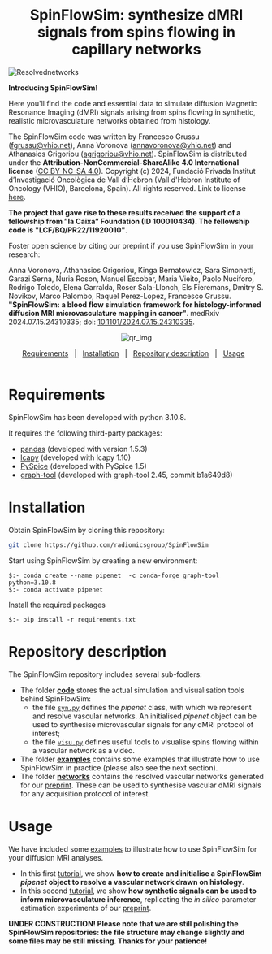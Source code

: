 <h1 align="center">SpinFlowSim: synthesize dMRI signals from spins flowing in capillary networks</h1>


![Resolvednetworks](https://github.com/user-attachments/assets/e7386d51-27aa-4650-8e75-84545a530daf)

</div>

**Introducing SpinFlowSim**! 


Here you'll find the code and essential data to simulate diffusion Magnetic Resonance Imaging (dMRI) signals arising from spins flowing in synthetic, realistic microvasculature networks obtained from histology.

The SpinFlowSim code was written by Francesco Grussu (<fgrussu@vhio.net>), Anna Voronova (<annavoronova@vhio.net>) and Athanasios Grigoriou (<agrigoriou@vhio.net>). SpinFlowSim is distributed under the **Attribution-NonCommercial-ShareAlike 4.0 International license** ([CC BY-NC-SA 4.0](https://creativecommons.org/licenses/by-nc-sa/4.0)). Copyright (c) 2024, Fundació Privada Institut d’Investigació Oncològica de Vall d’Hebron (Vall d'Hebron Institute of Oncology (VHIO), Barcelona, Spain). All rights reserved. Link to license [here](https://github.com/radiomicsgroup/SpinFlowSim/blob/main/license). 

**The project that gave rise to these results received the support of a fellowship from ”la Caixa” Foundation (ID 100010434). The fellowship code is "LCF/BQ/PR22/11920010"**.

Foster open science by citing our preprint if you use SpinFlowSim in your research: 

Anna Voronova, Athanasios Grigoriou, Kinga Bernatowicz, Sara Simonetti, Garazi Serna, Nuria Roson, Manuel Escobar, Maria Vieito, Paolo Nuciforo, Rodrigo Toledo, Elena Garralda, Roser Sala-Llonch, Els Fieremans, Dmitry S. Novikov, Marco Palombo, Raquel Perez-Lopez, Francesco Grussu. **"SpinFlowSim: a blood flow simulation framework for histology-informed diffusion MRI microvasculature mapping in cancer"**. medRxiv 2024.07.15.24310335; doi: [10.1101/2024.07.15.24310335](https://doi.org/10.1101/2024.07.15.24310335).

<div align="center">
    
![qr_img](https://github.com/user-attachments/assets/c4c9c69d-48c6-405e-8837-b3afde524312)
    
<a href="#requirements">Requirements</a>&nbsp;&nbsp;&nbsp;|&nbsp;&nbsp;&nbsp;<a href="#installation">Installation</a>&nbsp;&nbsp;&nbsp;|&nbsp;&nbsp;&nbsp;<a href="#repository-description">Repository description</a>&nbsp;&nbsp;&nbsp;|&nbsp;&nbsp;&nbsp;<a href="#usage">Usage</a>&nbsp;&nbsp;&nbsp;
<br/><br/>


</div>


# Requirements

</div>
SpinFlowSim has been developed with python 3.10.8.

It requires the following third-party packages:

- [pandas](https://pandas.pydata.org/) (developed with version 1.5.3)
- [lcapy](https://lcapy.readthedocs.io/en/latest) (developed with lcapy 1.10)
- [PySpice](https://github.com/FabriceSalvaire/PySpice) (developed with PySpice 1.5)
- [graph-tool](https://graph-tool.skewed.de) (developed with graph-tool 2.45, commit b1a649d8)

# Installation
</div>
Obtain SpinFlowSim by cloning this repository:

 ```sh
 git clone https://github.com/radiomicsgroup/SpinFlowSim
 ```
</div>
Start using SpinFlowSim by creating a new environment:

```
$:- conda create --name pipenet  -c conda-forge graph-tool  python=3.10.8
$:- conda activate pipenet
```
Install the required packages

```
$:- pip install -r requirements.txt
```

# Repository description
The SpinFlowSim repository includes several sub-fodlers:
* The folder [**code**](https://github.com/radiomicsgroup/SpinFlowSim/tree/main/code) stores the actual simulation and visualisation tools behind SpinFlowSim:
    * the file [`syn.py`](https://github.com/radiomicsgroup/SpinFlowSim/tree/main/code/syn.py) defines the _pipenet_ class, with which we represent and resolve vascular networks. An initialised _pipenet_ object can be used to synthesise microvascular signals for any dMRI protocol of interest;
    * the file [`visu.py`](https://github.com/radiomicsgroup/SpinFlowSim/tree/main/code/visu.py) defines useful tools to visualise spins flowing within a vascular network as a video.
* The folder [**examples**](https://github.com/radiomicsgroup/SpinFlowSim/tree/main/examples) contains some examples that illustrate how to use SpinFlowSim in practice (please also see the next section).
* The folder [**networks**](https://github.com/radiomicsgroup/SpinFlowSim/tree/main/networks) contains the resolved vascular networks generated for our [preprint](https://doi.org/10.1101/2024.07.15.24310335). These can be used to synthesise vascular dMRI signals for any acquisition protocol of interest.
    

# Usage

We have included some [examples](https://github.com/radiomicsgroup/SpinFlowSim/blob/main/examples/README.md) to illustrate how to use SpinFlowSim for your diffusion MRI analyses. 

* In this first [tutorial](https://github.com/radiomicsgroup/SpinFlowSim/blob/main/examples/tutorial1.md), we show **how to create and initialise a SpinFlowSim _pipenet_ object to resolve a vascular network drawn on histology**.
* In this second [tutorial](https://github.com/radiomicsgroup/SpinFlowSim/blob/main/examples/tutorial2.md), we show **how synthetic signals can be used to inform microvasculature inference**, replicating the _in silico_ parameter estimation experiments of our [preprint](https://doi.org/10.1101/2024.07.15.24310335).
    
**UNDER CONSTRUCTION! Please note that we are still polishing the SpinFlowSim repositories: the file structure may change slightly and some files may be still missing. Thanks for your patience!**



